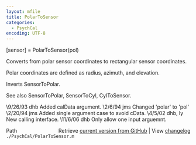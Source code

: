 ```yaml
---
layout: mfile
title: PolarToSensor
categories:
  - PsychCal
encoding: UTF-8
---
```


[sensor] = PolarToSensor(pol)

Converts from polar sensor coordinates to
rectangular sensor coordinates.

Polar coordinates are defined as radius, azimuth, and elevation.

Inverts SensorToPolar.

See also SensorToPolar, SensorToCyl, CylToSensor.

\9/26/93    dhb   Added calData argument.
\2/6/94     jms   Changed 'polar' to 'pol'
\2/20/94    jms   Added single argument case to avoid cData.
\4/5/02     dhb, ly  New calling interface.
\11/6/06    dhb   Only allow one input arguemnt.


<div class="code_header" style="text-align:right;">
  <span style="float:left;">Path&nbsp;&nbsp;</span> <span class="counter">Retrieve <a href=
  "https://raw.github.com/Psychtoolbox-3/Psychtoolbox-3/beta/./PsychCal/PolarToSensor.m">current version from GitHub</a> | View <a href=
  "https://github.com/Psychtoolbox-3/Psychtoolbox-3/commits/beta/./PsychCal/PolarToSensor.m">changelog</a></span>
</div>
<div class="code">
  <code>./PsychCal/PolarToSensor.m</code>
</div>
